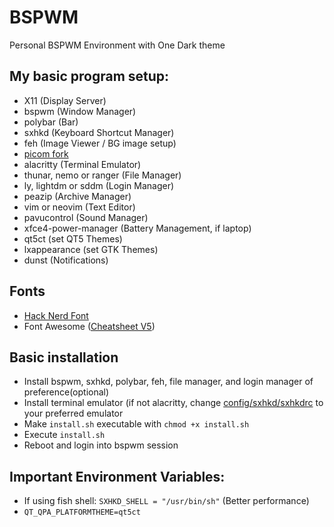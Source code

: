 # BSPWM
Personal BSPWM Environment with One Dark theme

## My basic program setup:
- X11 (Display Server)
- bspwm (Window Manager)
- polybar (Bar)
- sxhkd (Keyboard Shortcut Manager)
- feh (Image Viewer / BG image setup)
- [picom fork](https://github.com/jonaburg/picom)
- alacritty (Terminal Emulator)
- thunar, nemo or ranger (File Manager)
- ly, lightdm or sddm (Login Manager)
- peazip (Archive Manager)
- vim or neovim (Text Editor)
- pavucontrol (Sound Manager)
- xfce4-power-manager (Battery Management, if laptop)
- qt5ct (set QT5 Themes)
- lxappearance (set GTK Themes)
- dunst (Notifications)

## Fonts
- [Hack Nerd Font](https://github.com/ryanoasis/nerd-fonts)
- Font Awesome ([Cheatsheet V5](https://fontawesome.com/v5/cheatsheet))

## Basic installation
- Install bspwm, sxhkd, polybar, feh, file manager, and login manager of preference(optional)
- Install terminal emulator (if not alacritty, change [config/sxhkd/sxhkdrc](https://github.com/fpetros1/bspwm-environment/tree/main/config/sxhkd) to your preferred emulator
- Make `install.sh` executable with `chmod +x install.sh`
- Execute `install.sh`
- Reboot and login into bspwm session

## Important Environment Variables:

- If using fish shell: `SXHKD_SHELL = "/usr/bin/sh"` (Better performance)
- `QT_QPA_PLATFORMTHEME=qt5ct`
